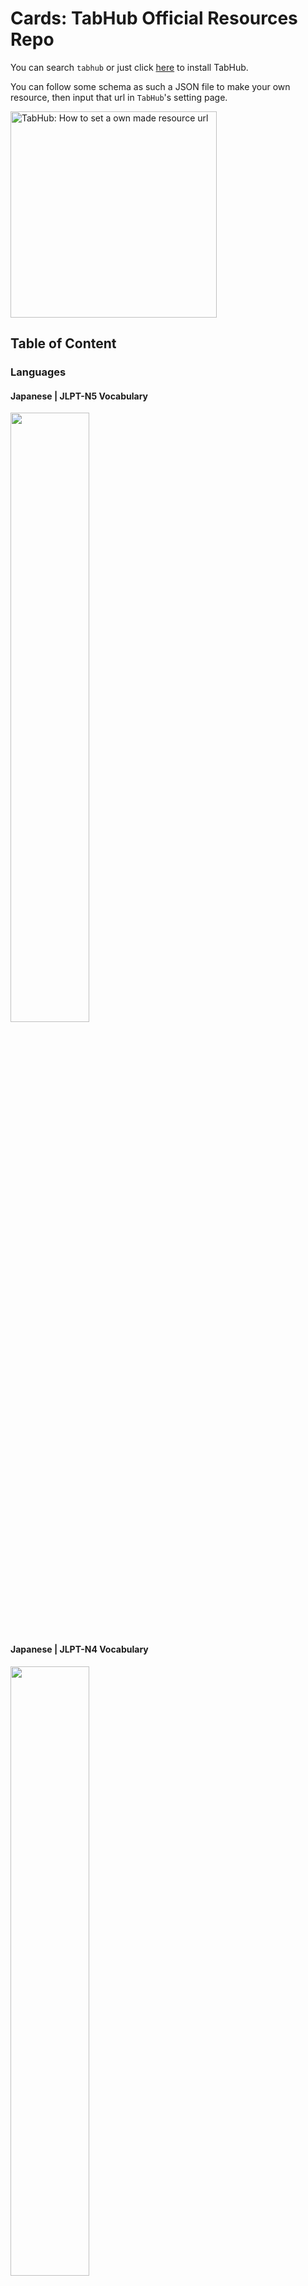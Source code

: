# Cards: TabHub Official Resources Repo

You can search `tabhub` or just click [here](https://chrome.google.com/webstore/detail/tabhub/eolilpdjccnmkecllnlpomoaommkcdkb) to install TabHub.

You can follow some schema as such a JSON file to make your own resource, then input that url in `TabHub`'s setting page.

<image src="https://raw.githubusercontent.com/tabhub/cards/master/help/guide/images/how_to_set_your_own_resource_url.png" alt="TabHub: How to set a own made resource url" width="330px">

## Table of Content

### Languages

#### Japanese | JLPT-N5 Vocabulary

<image src="https://raw.githubusercontent.com/tabhub/cards/master/languages/japanese/jlpt-n5-vocabulary-jtest4you/images/14efdbbcea8854e6bbfdb470b283f192.jpg" width="50%">

#### Japanese | JLPT-N4 Vocabulary

<image src="https://raw.githubusercontent.com/tabhub/cards/master/languages/japanese/jlpt-n4-vocabulary-jtest4you/images/f48d17f5400f8d62c1dc3b1842d0d3f4.jpg" width="50%">

#### Japanese | JLPT-N3 Vocabulary

<image src="https://raw.githubusercontent.com/tabhub/cards/master/languages/japanese/jlpt-n3-vocabulary-jtest4you/images/01b8f6f7ff0fd8ac67a85415de6f9167.jpg" width="50%">

#### Japanese | JLPT-N2 Vocabulary

<image src="https://raw.githubusercontent.com/tabhub/cards/master/languages/japanese/jlpt-n2-vocabulary-jtest4you/images/f2832f35f36a321206a41258713fe514.jpg" width="50%">

#### Japanese | JLPT-N1 Vocabulary

<image src="https://raw.githubusercontent.com/tabhub/cards/master/languages/japanese/jlpt-n1-vocabulary-jtest4you/images/95136a05280ff3973fc2383cdebfe898.jpg" width="50%">

#### Japanese | Learn Japanese Kanji

<image src="https://raw.githubusercontent.com/tabhub/cards/master/languages/japanese/learn-japanese-kanji-jtest4you/images/17d6e384b3c08fca44d0734dd5f311eb.jpg" width="50%">

#### Japanese | Japanese Phrases from Anime/Manga

<image src="https://raw.githubusercontent.com/tabhub/cards/master/languages/japanese/japanese-phrases-from-animemanga-jtest4you/images/7272c3fac6a824a8c8ab4d071cd0e804.jpg" width="50%">

### Fun

#### 程序猿自黑指南

<image src="https://raw.githubusercontent.com/tabhub/cards/master/fun/programmer-self-mockery/images/qianheshijian.jpeg" width="50%">

#### 网络段子

<image src="" width="50%">

### Help

#### Getting Started Guide

<image src="https://raw.githubusercontent.com/tabhub/cards/master/help/guide/images/welcome.png" width="50%">

